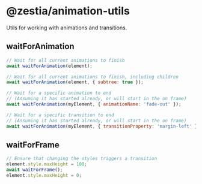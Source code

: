 # @zestia/animation-utils

Utils for working with animations and transitions.

## waitForAnimation

```javascript
// Wait for all current animations to finish
await waitForAnimation(element);

// Wait for all current animations to finish, including children
await waitForAnimation(element, { subtree: true });

// Wait for a specific animation to end
// (Assuming it has started already, or will start in the on frame)
await waitForAnimation(myElement, { animationName: 'fade-out' });

// Wait for a specific transition to end
// (Assuming it has started already, or will start in the on frame)
await waitForAnimation(myElement, { transitionProperty: 'margin-left' });
```

## waitForFrame

```javascript
// Ensure that changing the styles triggers a transition
element.style.maxHeight = 100;
await waitForFrame();
element.style.maxHeight = 0;
```